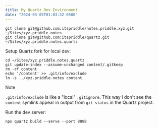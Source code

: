 ```yaml
---
title: My Quartz Dev Environment
date: "2024-03-05T01:03:32-0500"
---
```


```
git clone git@github.com:itspriddle/notes.priddle.xyz.git ~/Sites/xyz.priddle.notes
git clone git@github.com:itspriddle/quartz.git ~/Sites/xyz.priddle.notes.quartz
```

Setup Quartz fork for local dev:

```
cd ~/Sites/xyz.priddle.notes.quartz
git update-index --assume-unchanged content/.gitkeep
rm -rf content
echo '/content' >> .git/info/exclude
ln -s ../xyz.priddle.notes content
```

> [!note] 
> `.git/info/exclude` is like a "local" `.gitignore`. This way I don't see the `content` symlink appear in output from `git status` in the Quartz project.

Run the dev server:

```
npx quartz build --serve --port 8888
```
